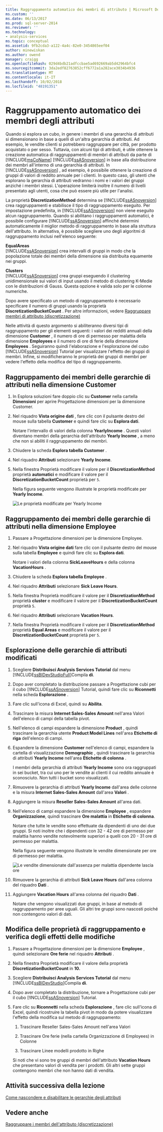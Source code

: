 ```yaml
---
title: Raggruppamento automatico dei membri di attributo | Microsoft Docs
ms.custom: ''
ms.date: 06/13/2017
ms.prod: sql-server-2014
ms.reviewer: ''
ms.technology:
- analysis-services
ms.topic: conceptual
ms.assetid: 9fb2cda3-a122-4a4c-82e0-3454865eef04
author: minewiskan
ms.author: owend
manager: craigg
ms.openlocfilehash: 029d4bdb21adfccbae5ad692669ab5d42964bfc4
ms.sourcegitcommit: 3da2edf82763852cff6772a1a282ace3034b4936
ms.translationtype: MT
ms.contentlocale: it-IT
ms.lasthandoff: 10/02/2018
ms.locfileid: "48191351"
---
```

# <a name="automatically-grouping-attribute-members"></a>Raggruppamento automatico dei membri degli attributi
  Quando si esplora un cubo, in genere i membri di una gerarchia di attributi si dimensionano in base a quelli di un'altra gerarchia di attributi. Ad esempio, le vendite clienti si potrebbero raggruppare per città, per prodotto acquistato o per sesso. Tuttavia, con alcuni tipi di attributi, è utile ottenere la creazione automatica di raggruppamenti di membri di attributi da parte di [!INCLUDE[msCoName](../includes/msconame-md.md)] [!INCLUDE[ssASnoversion](../includes/ssasnoversion-md.md)] in base alla distribuzione dei membri all'interno di una gerarchia di attributi. In [!INCLUDE[ssASnoversion](../includes/ssasnoversion-md.md)] , ad esempio, è possibile ottenere la creazione di gruppi di valori di reddito annuale per i clienti. In questo caso, gli utenti che esplorano la gerarchia di attributi vedranno i nomi e i valori dei gruppi anziché i membri stessi. L'operazione limiterà inoltre il numero di livelli presentato agli utenti, cosa che può essere più utile per l'analisi.  
  
 La proprietà **DiscretizationMethod** determina se [!INCLUDE[ssASnoversion](../includes/ssasnoversion-md.md)] crea raggruppamenti e stabilisce il tipo di raggruppamento eseguito. Per impostazione predefinita, in [!INCLUDE[ssASnoversion](../includes/ssasnoversion-md.md)] non viene eseguito alcun raggruppamento. Quando si abilitano i raggruppamenti automatici, è possibile configurare [!INCLUDE[ssASnoversion](../includes/ssasnoversion-md.md)] affinché determini automaticamente il miglior metodo di raggruppamento in base alla struttura dell'attributo. In alternativa, è possibile scegliere uno degli algoritmi di raggruppamento inclusi nell'elenco seguente:  
  
 **EqualAreas**  
 [!INCLUDE[ssASnoversion](../includes/ssasnoversion-md.md)] crea intervalli di gruppi in modo che la popolazione totale dei membri della dimensione sia distribuita equamente nei gruppi.  
  
 **Clusters**  
 [!INCLUDE[ssASnoversion](../includes/ssasnoversion-md.md)] crea gruppi eseguendo il clustering unidimensionale sui valori di input usando il metodo di clustering K-Medie con le distribuzioni di Gauss. Questa opzione è valida solo per le colonne numeriche.  
  
 Dopo avere specificato un metodo di raggruppamento è necessario specificare il numero di gruppi usando la proprietà **DiscretizationBucketCount** . Per altre informazioni, vedere [Raggruppare membri di attributo &#40;discretizzazione&#41;](multidimensional-models/attribute-properties-group-attribute-members.md)  
  
 Nelle attività di questo argomento si abiliteranno diversi tipi di raggruppamento per gli elementi seguenti: i valori dei redditi annuali della dimensione **Customer** , il numero di ore di permesso per malattia della dimensione **Employees** e il numero di ore di ferie della dimensione **Employees** . Seguiranno quindi l'elaborazione e l'esplorazione del cubo [!INCLUDE[ssASnoversion](../includes/ssasnoversion-md.md)] Tutorial per visualizzare l'effetto dei gruppi di membri. Infine, si modificheranno le proprietà dei gruppi di membri per vedere l'effetto della modifica del tipo di raggruppamento.  
  
## <a name="grouping-attribute-hierarchy-members-in-the-customer-dimension"></a>Raggruppamento dei membri delle gerarchie di attributi nella dimensione Customer  
  
1.  In Esplora soluzioni fare doppio clic su **Customer** nella cartella **Dimensioni** per aprire Progettazione dimensioni per la dimensione Customer.  
  
2.  Nel riquadro **Vista origine dati** , fare clic con il pulsante destro del mouse sulla tabella **Customer** e quindi fare clic su **Esplora dati**.  
  
     Notare l'intervallo di valori della colonna **YearlyIncome** . Questi valori diventano membri della gerarchia dell'attributo **Yearly Income** , a meno che non si abiliti il raggruppamento dei membri.  
  
3.  Chiudere la scheda **Esplora tabella Customer** .  
  
4.  Nel riquadro **Attributi** selezionare **Yearly Income**.  
  
5.  Nella finestra Proprietà modificare il valore per il **DiscretizationMethod** proprietà **automatici** e modificare il valore per il **DiscretizationBucketCount** proprietà per `5`.  
  
     Nella figura seguente vengono illustrate le proprietà modificate per **Yearly Income**.  
  
     ![Le proprietà modificate per Yearly Income](../../2014/tutorials/media/l4-discretizationmethod-1.gif "proprietà modificate per Yearly Income")  
  
## <a name="grouping-attribute-hierarchy-members-in-the-employee-dimension"></a>Raggruppamento dei membri delle gerarchie di attributi nella dimensione Employee  
  
1.  Passare a Progettazione dimensioni per la dimensione Employee.  
  
2.  Nel riquadro **Vista origine dati** fare clic con il pulsante destro del mouse sulla tabella **Employee** e quindi fare clic su **Esplora dati**.  
  
     Notare i valori della colonna **SickLeaveHours** e della colonna **VacationHours** .  
  
3.  Chiudere la scheda **Esplora tabella Employee** .  
  
4.  Nel riquadro **Attributi** selezionare **Sick Leave Hours**.  
  
5.  Nella finestra Proprietà modificare il valore per il **DiscretizationMethod** proprietà **cluster** e modificare il valore per il **DiscretizationBucketCount** proprietà `5`.  
  
6.  Nel riquadro **Attributi** selezionare **Vacation Hours**.  
  
7.  Nella finestra Proprietà modificare il valore per il **DiscretizationMethod** proprietà **Equal Areas** e modificare il valore per il **DiscretizationBucketCount** proprietà per `5`.  
  
## <a name="browsing-the-modified-attribute-hierarchies"></a>Esplorazione delle gerarchie di attributi modificati  
  
1.  Scegliere **Distribuisci Analysis Services Tutorial** dal menu [!INCLUDE[ssBIDevStudioFull](../includes/ssbidevstudiofull-md.md)]Compila **di**.  
  
2.  Dopo aver completato la distribuzione passare a Progettazione cubi per il cubo [!INCLUDE[ssASnoversion](../includes/ssasnoversion-md.md)] Tutorial, quindi fare clic su **Riconnetti** nella scheda **Esplorazione** .  
  
3.  Fare clic sull'icona di Excel, quindi su **Abilita**.  
  
4.  Trascinare la misura **Internet Sales-Sales Amount** nell'area Valori dell'elenco di campi della tabella pivot.  
  
5.  Nell'elenco di campi espandere la dimensione **Product** , quindi trascinare la gerarchia utente **Product Model Lines** nell'area **Etichette di riga** dell'elenco di campi.  
  
6.  Espandere la dimensione **Customer** nell'elenco di campi, espandere la cartella di visualizzazione **Demographic** , quindi trascinare la gerarchia di attributi **Yearly Income** nell'area **Etichette di colonna** .  
  
     I membri della gerarchia di attributi **Yearly Income** sono ora raggruppati in sei bucket, tra cui uno per le vendite ai clienti il cui reddito annuale è sconosciuto. Non tutti i bucket sono visualizzati.  
  
7.  Rimuovere la gerarchia di attributi **Yearly Income** dall'area delle colonne e la misura **Internet Sales-Sales Amount** dall'area **Valori** .  
  
8.  Aggiungere la misura **Reseller Sales-Sales Amount** all'area dati.  
  
9. Nell'elenco di campi espandere la dimensione **Employee** , espandere **Organizzazione**, quindi trascinare **Ore malattia** in **Etichette di colonna**.  
  
     Notare che tutte le vendite sono effettuate da dipendenti di uno dei due gruppi. Si noti inoltre che i dipendenti con 32 - 42 ore di permesso per malattia hanno vendite notevolmente superiori a quelli con 20 - 31 ore di permesso per malattia.  
  
     Nella figura seguente vengono illustrate le vendite dimensionate per ore di permesso per malattia.  
  
     ![Le vendite dimensionate dall'assenza per malattia dipendente lascia ore](../../2014/tutorials/media/l4-discretizationmethod-2.gif "vendite dimensionate dall'assenza per malattia dipendente lascia ore")  
  
10. Rimuovere la gerarchia di attributi **Sick Leave Hours** dall'area colonna del riquadro **Dati** .  
  
11. Aggiungere **Vacation Hours** all'area colonna del riquadro **Dati** .  
  
     Notare che vengono visualizzati due gruppi, in base al metodo di raggruppamento per aree uguali. Gli altri tre gruppi sono nascosti poiché non contengono valori di dati.  
  
## <a name="modifying-grouping-properties-and-reviewing-the-effect-of-the-changes"></a>Modifica delle proprietà di raggruppamento e verifica degli effetti delle modifiche  
  
1.  Passare a Progettazione dimensioni per la dimensione **Employee** , quindi selezionare **Ore ferie** nel riquadro **Attributi** .  
  
2.  Nella finestra Proprietà modificare il valore della proprietà **DiscretizationBucketCount** in **10.**  
  
3.  Scegliere **Distribuisci Analysis Services Tutorial** dal menu [!INCLUDE[ssBIDevStudio](../includes/ssbidevstudio-md.md)]Compila **di**.  
  
4.  Dopo aver completato la distribuzione, tornare a Progettazione cubi per il cubo [!INCLUDE[ssASnoversion](../includes/ssasnoversion-md.md)] Tutorial.  
  
5.  Fare clic su **Riconnetti** nella scheda **Esplorazione** , fare clic sull'icona di Excel, quindi ricostruire la tabella pivot in modo da potere visualizzare l'effetto della modifica sul metodo di raggruppamento:  
  
    1.  Trascinare Reseller Sales-Sales Amount nell'area Valori  
  
    2.  Trascinare Ore ferie (nella cartella Organizzazione di Employees) in Colonne  
  
    3.  Trascinare Linee modelli prodotto in Righe  
  
     Si noti che vi sono tre gruppi di membri dell'attributo **Vacation Hours** che presentano valori di vendita per i prodotti. Gli altri sette gruppi contengono membri che non hanno dati di vendita.  
  
## <a name="next-task-in-lesson"></a>Attività successiva della lezione  
 [Come nascondere e disabilitare le gerarchie degli attributi](../analysis-services/lesson-4-4-hiding-and-disabling-attribute-hierarchies.md)  
  
## <a name="see-also"></a>Vedere anche  
 [Raggruppare i membri dell'attributo &#40;discretizzazione&#41;](multidimensional-models/attribute-properties-group-attribute-members.md)  
  
  
